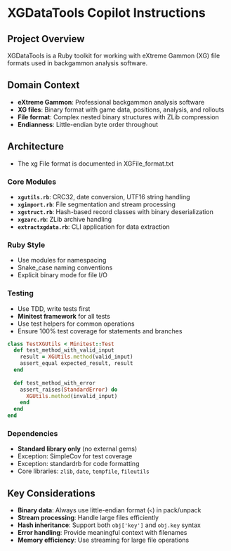 # XGDataTools Copilot Instructions

## Project Overview

XGDataTools is a Ruby toolkit for working with eXtreme Gammon (XG) file formats used in backgammon analysis software.

## Domain Context

- **eXtreme Gammon**: Professional backgammon analysis software
- **XG files**: Binary format with game data, positions, analysis, and rollouts
- **File format**: Complex nested binary structures with ZLib compression
- **Endianness**: Little-endian byte order throughout

## Architecture

- The xg File format is documented in XGFile_format.txt

### Core Modules

- **`xgutils.rb`**: CRC32, date conversion, UTF16 string handling
- **`xgimport.rb`**: File segmentation and stream processing  
- **`xgstruct.rb`**: Hash-based record classes with binary deserialization
- **`xgzarc.rb`**: ZLib archive handling
- **`extractxgdata.rb`**: CLI application for data extraction

### Ruby Style
- Use modules for namespacing
- Snake_case naming conventions
- Explicit binary mode for file I/O

### Testing
- Use TDD, write tests first
- **Minitest framework** for all tests
- Use test helpers for common operations
- Ensure 100% test coverage for statements and branches

```ruby
class TestXGUtils < Minitest::Test
  def test_method_with_valid_input
    result = XGUtils.method(valid_input)
    assert_equal expected_result, result
  end
  
  def test_method_with_error
    assert_raises(StandardError) do
      XGUtils.method(invalid_input)
    end
  end
end
```

### Dependencies
- **Standard library only** (no external gems)
- Exception: SimpleCov for test coverage
- Exception: standardrb for code formatting
- Core libraries: `zlib`, `date`, `tempfile`, `fileutils`

## Key Considerations

- **Binary data**: Always use little-endian format (`<`) in pack/unpack
- **Stream processing**: Handle large files efficiently 
- **Hash inheritance**: Support both `obj['key']` and `obj.key` syntax
- **Error handling**: Provide meaningful context with filenames
- **Memory efficiency**: Use streaming for large file operations
